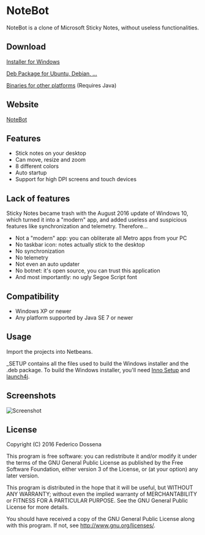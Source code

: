# NoteBot
NoteBot is a clone of Microsoft Sticky Notes, without useless functionalities.

## Download
[Installer for Windows](http://downloads.adolfintel.com/geth.php?r=stickynotes-win)

[Deb Package for Ubuntu, Debian, ...](http://downloads.adolfintel.com/geth.php?r=stickynotes-deb)

[Binaries for other platforms](http://downloads.adolfintel.com/geth.php?r=stickynotes-bin) (Requires Java)

## Website
[NoteBot](http://notebot.adolfintel.com/)

## Features
* Stick notes on your desktop
* Can move, resize and zoom
* 8 different colors
* Auto startup
* Support for high DPI screens and touch devices

## Lack of features
Sticky Notes became trash with the August 2016 update of Windows 10, which turned it into a "modern" app, and added useless and suspicious features like synchronization and telemetry. Therefore...

* Not a "modern" app: you can obliterate all Metro apps from your PC
* No taskbar icon: notes actually stick to the desktop
* No synchronization
* No telemetry
* Not even an auto updater
* No botnet: it's open source, you can trust this application
* And most importantly: no ugly Segoe Script font

## Compatibility
* Windows XP or newer
* Any platform supported by Java SE 7 or newer
 
## Usage
Import the projects into Netbeans.

_SETUP contains all the files used to build the Windows installer and the .deb package.
To build the Windows installer, you'll need [Inno Setup](http://www.jrsoftware.org/isinfo.php) and [launch4j](http://launch4j.sourceforge.net/).

## Screenshots
![Screenshot](http://adolfintel.com/stickynotes/screen1.png)

## License
Copyright (C) 2016 Federico Dossena

This program is free software: you can redistribute it and/or modify
it under the terms of the GNU General Public License as published by
the Free Software Foundation, either version 3 of the License, or
(at your option) any later version.

This program is distributed in the hope that it will be useful,
but WITHOUT ANY WARRANTY; without even the implied warranty of
MERCHANTABILITY or FITNESS FOR A PARTICULAR PURPOSE.  See the
GNU General Public License for more details.

You should have received a copy of the GNU General Public License
along with this program.  If not, see <http://www.gnu.org/licenses/>.
